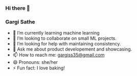 ### Hi there 👋

### Gargi Sathe

- 🌱 I’m currently learning machine learning 
- 👯 I’m looking to collaborate on small ML projects.
- 🤔 I’m looking for help with maintaining consistency.
- 💬 Ask me about product developement and showcasing.
- 📫 How to reach me: gargiss35@gmail.com
- 😄 Pronouns: she/her
- ⚡ Fun fact: I love baking!
